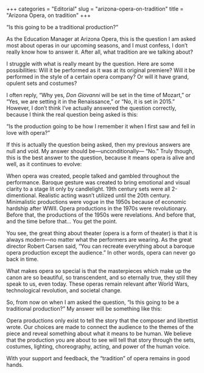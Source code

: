 +++
categories = "Editorial"
slug = "arizona-opera-on-tradition"
title = "Arizona Opera, on tradition"
+++

“Is this going to be a traditional production?”

As the Education Manager at Arizona Opera, this is the question I am asked most about operas in our upcoming seasons, and I must confess, I don’t really know how to answer it. After all, what tradition are we talking about?

I struggle with what is really meant by the question. Here are some possibilities: Will it be performed as it was at its original premiere? Will it be performed in the style of a certain opera company? Or will it have grand, opulent sets and costumes?

I often reply, “Why yes, *Don Giovanni* will be set in the time of Mozart,” or “Yes, we are setting it in the Renaissance,” or “No, it is set in 2015.” However, I don’t think I’ve actually answered the question correctly, because I think the real question being asked is this:

“Is the production going to be how I remember it when I first saw and fell in love with opera?”

If this is actually the question being asked, then my previous answers are null and void. My answer should be—unconditionally— “No.” Truly though, this is the best answer to the question, because it means opera is alive and well, as it continues to evolve:

When opera was created, people talked and gambled throughout the performance.
Baroque gesture was created to bring emotional and visual clarity to a stage lit only by candlelight. 19th century sets were all 2-dimentional. Realistic acting wasn’t utilized until the 20th century. Minimalistic productions were vogue in the 1950s because of economic hardship after WWII. Opera productions in the 1970s were revolutionary. Before that, the productions of the 1950s were revelations. And before that, and the time before that… You get the point.

You see, the great thing about theater (opera is a form of theater) is that it is always modern—no matter what the performers are wearing. As the great director Robert Carsen said, “You can recreate everything about a baroque opera production except the audience.” In other words, opera can never go back in time.

What makes opera so special is that the masterpieces which make up the canon are so beautiful, so transcendent, and so eternally true, they still they speak to us, even today. These operas remain relevant after World Wars, technological revolution, and societal change.

So, from now on when I am asked the question, “Is this going to be a traditional production?” My answer will be something like this:

Opera productions only exist to tell the story that the composer and librettist wrote. Our choices are made to connect the audience to the themes of the piece and reveal something about what it means to be human. We believe that the production you are about to see will tell that story through the sets, costumes, lighting, choreography, acting, and power of the human voice.

With your support and feedback, the “tradition” of opera remains in good hands.
